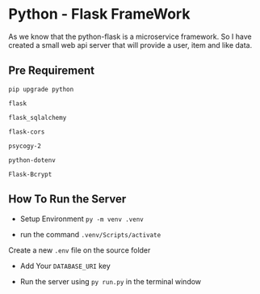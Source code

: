 # Python - Flask FrameWork

As we know that the python-flask is a microservice framework. So I have created a small web api server that will provide a user, item and like data.

## Pre Requirement

`pip upgrade python`

`flask`

`flask_sqlalchemy`

`flask-cors`

`psycogy-2`

`python-dotenv`

`Flask-Bcrypt`

## How To Run the Server

- Setup Environment `py -m venv .venv`

- run the command `.venv/Scripts/activate`

Create a new `.env` file on the source folder

- Add Your `DATABASE_URI` key

- Run the server using `py run.py` in the terminal window
